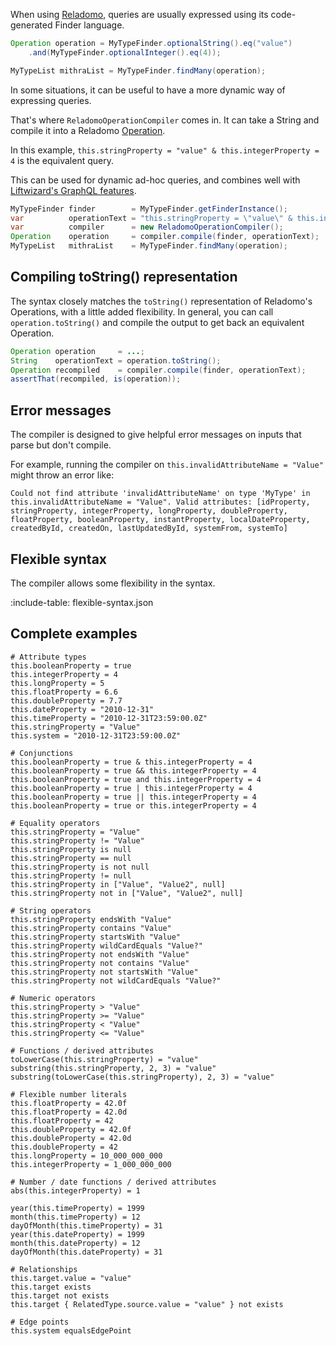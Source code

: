 When using [Reladomo](https://github.com/goldmansachs/reladomo), queries are usually expressed using its code-generated Finder language.

```java
Operation operation = MyTypeFinder.optionalString().eq("value")
    .and(MyTypeFinder.optionalInteger().eq(4));

MyTypeList mithraList = MyTypeFinder.findMany(operation);
```

In some situations, it can be useful to have a more dynamic way of expressing queries.

That's where `ReladomoOperationCompiler` comes in. It can take a String and compile it into a Reladomo [Operation](https://www.mvndoc.com/c/com.goldmansachs.reladomo/reladomo/com/gs/fw/finder/Operation.html).

In this example, `this.stringProperty = "value" & this.integerProperty = 4` is the equivalent query.

This can be used for dynamic ad-hoc queries, and combines well with [Liftwizard's GraphQL features](graphql/bundle.md).

```java
MyTypeFinder finder        = MyTypeFinder.getFinderInstance();
var          operationText = "this.stringProperty = \"value\" & this.integerProperty = 4";
var          compiler      = new ReladomoOperationCompiler();
Operation    operation     = compiler.compile(finder, operationText);
MyTypeList   mithraList    = MyTypeFinder.findMany(operation);
```

## Compiling toString() representation

The syntax closely matches the `toString()` representation of Reladomo's Operations, with a little added flexibility. In general, you can call `operation.toString()` and compile the output to get back an equivalent Operation.

```java
Operation operation     = ...;
String    operationText = operation.toString();
Operation recompiled    = compiler.compile(finder, operationText);
assertThat(recompiled, is(operation));
```

## Error messages

The compiler is designed to give helpful error messages on inputs that parse but don't compile.

For example, running the compiler on `this.invalidAttributeName = "Value"` might throw an error like:

```text {wrap: true}
Could not find attribute 'invalidAttributeName' on type 'MyType' in this.invalidAttributeName = "Value". Valid attributes: [idProperty, stringProperty, integerProperty, longProperty, doubleProperty, floatProperty, booleanProperty, instantProperty, localDateProperty, createdById, createdOn, lastUpdatedById, systemFrom, systemTo]
```

## Flexible syntax

The compiler allows some flexibility in the syntax.

:include-table: flexible-syntax.json

## Complete examples

```
# Attribute types
this.booleanProperty = true
this.integerProperty = 4
this.longProperty = 5
this.floatProperty = 6.6
this.doubleProperty = 7.7
this.dateProperty = "2010-12-31"
this.timeProperty = "2010-12-31T23:59:00.0Z"
this.stringProperty = "Value"
this.system = "2010-12-31T23:59:00.0Z"

# Conjunctions
this.booleanProperty = true & this.integerProperty = 4
this.booleanProperty = true && this.integerProperty = 4
this.booleanProperty = true and this.integerProperty = 4
this.booleanProperty = true | this.integerProperty = 4
this.booleanProperty = true || this.integerProperty = 4
this.booleanProperty = true or this.integerProperty = 4

# Equality operators
this.stringProperty = "Value"
this.stringProperty != "Value"
this.stringProperty is null
this.stringProperty == null
this.stringProperty is not null
this.stringProperty != null
this.stringProperty in ["Value", "Value2", null]
this.stringProperty not in ["Value", "Value2", null]

# String operators
this.stringProperty endsWith "Value"
this.stringProperty contains "Value"
this.stringProperty startsWith "Value"
this.stringProperty wildCardEquals "Value?"
this.stringProperty not endsWith "Value"
this.stringProperty not contains "Value"
this.stringProperty not startsWith "Value"
this.stringProperty not wildCardEquals "Value?"

# Numeric operators
this.stringProperty > "Value"
this.stringProperty >= "Value"
this.stringProperty < "Value"
this.stringProperty <= "Value"

# Functions / derived attributes
toLowerCase(this.stringProperty) = "value"
substring(this.stringProperty, 2, 3) = "value"
substring(toLowerCase(this.stringProperty), 2, 3) = "value"

# Flexible number literals
this.floatProperty = 42.0f
this.floatProperty = 42.0d
this.floatProperty = 42
this.doubleProperty = 42.0f
this.doubleProperty = 42.0d
this.doubleProperty = 42
this.longProperty = 10_000_000_000
this.integerProperty = 1_000_000_000

# Number / date functions / derived attributes
abs(this.integerProperty) = 1

year(this.timeProperty) = 1999
month(this.timeProperty) = 12
dayOfMonth(this.timeProperty) = 31
year(this.dateProperty) = 1999
month(this.dateProperty) = 12
dayOfMonth(this.dateProperty) = 31

# Relationships
this.target.value = "value"
this.target exists
this.target not exists
this.target { RelatedType.source.value = "value" } not exists

# Edge points
this.system equalsEdgePoint
```

